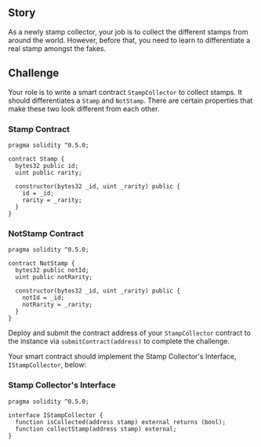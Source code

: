 ## Story

As a newly stamp collector, your job is to collect the different stamps from around the world. However, before that, you need to learn to differentiate a real stamp amongst the fakes. 

## Challenge

Your role is to write a smart contract `StampCollector` to collect stamps. It should differentiates a `Stamp` and `NotStamp`. There are certain properties that make these two look different from each other. 


### Stamp Contract
```
pragma solidity ^0.5.0;

contract Stamp {
  bytes32 public id;
  uint public rarity;
  
  constructor(bytes32 _id, uint _rarity) public {
    id = _id;
    rarity = _rarity;
  }
}
```

### NotStamp Contract
```
pragma solidity ^0.5.0;

contract NotStamp {
  bytes32 public notId;
  uint public notRarity;
  
  constructor(bytes32 _id, uint _rarity) public {
    notId = _id;
    notRarity = _rarity;
  }
}
```

Deploy and submit the contract address of your `StampCollector` contract to the instance via `submitContract(address)` to complete the challenge.

Your smart contract should implement the Stamp Collector's Interface, `IStampCollector`, below:

### Stamp Collector's Interface
```
pragma solidity ^0.5.0;

interface IStampCollector {
  function isCollected(address stamp) external returns (bool);
  function collectStamp(address stamp) external;
}
```
